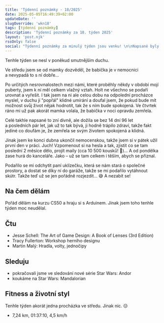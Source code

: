 ```yaml
---
title: 'Týdenní poznámky - 18/2025'
date: 2025-05-05T16:49:39+02:00
updateDate: ''
slugOverride: 'wkn18'
tags: [týdenní poznámky]
description: 'Týdenní poznámky za 18. týden 2025'
layout: 'post.njk'
rssOnly: false
social: "Týdenní poznámky za minulý týden jsou venku! \n\nNapsané byly už včera, ale pak jsem se zasekl u něčeho jiného, a v 10 večer mi přišlo zbytečné je pouštět ven. Takže teď."
---
```

Tenhle týden se nesl v poněkud smutnějším duchu.

Ve středu jsem se od mamky dozvěděl, že babička je v nemocnici a nevypadá to s ní dobře…

Po určitých nesrovnalostech mezi námi, které proběhly někdy v období mojí puberty, jsem k ní měl celkem vlažný vztah. Holt ne všechno se podaří urovnat a vyřešit. I tak jsem na ni ale celou dobu na odpolední procházce myslel, v duchu jí "popřál" klidné umírání a doufal jsem, že pokud bude mít možnost svůj život nějak hodnotit, tak že s ním bude spokojená. Ve čtvrtek ráno mi už pak akorát mamka volala, že babička v noci opravdu zemřela. 

Celé takhle napsané to zní divně, ale dožila se bez 14 dní 96 let a posledních pár let, jak už to tak bývá, ji hodně trápilo zdraví, takže fakt jediné co doufám je, že zemřela se svým životem spokojená a klidná.

Jinak jsem ke konci dubna ukončil nemocenskou, takže jsem si v pátek užil první den v práci. Juch! Vzpomenout si na hesla a tak, zjistit co se tam poslední 2 měsíce dělo, projít maily (cca 10 500 kousků! 🤯)… A od pondělka zase hurá do kanceláře. Jako – už se tam celkem i těším, abych se přiznal.

Podařilo se mi odchytit paní uklízečku, která se nám stará o společné prostory, a dostat se díky ní do garáže, takže se mi podařilo vytáhnout skútr. Takže teď už se jen pořádně rozjezdit… 😅 A nezabít se!

## Na čem dělám
Pořád dělám na kurzu CS50 a hraju si s Arduinem. Jinak jsem toho tenhle týden moc neudělal. 

## Čtu
- Jesse Schell: The Art of Game Design: A Book of Lenses (3rd Edition)
- Tracy Fullerton: Workshop herního designu
- Martin Malý: Hradla, volty, jednočipy

## Sleduju
- pokračovali jsme ve sledování nové série Star Wars: Andor
- koukáme na Star Wars: Mandalorian

## Fitness a životní styl
Tenhle týden akorát jedna procházka ve středu. Jinak nic. 😔

- 7,24 km, 01:37:10, 4,5 km/h